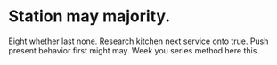 
# Station may majority.
Eight whether last none. Research kitchen next service onto true. Push present behavior first might may. Week you series method here this.